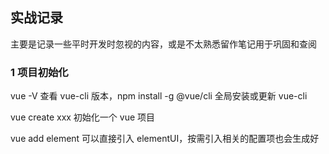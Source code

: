 ## 实战记录

主要是记录一些平时开发时忽视的内容，或是不太熟悉留作笔记用于巩固和查阅

### 1 项目初始化

vue -V 查看 vue-cli 版本，npm install -g @vue/cli 全局安装或更新 vue-cli

vue create xxx 初始化一个 vue 项目

vue add element 可以直接引入 elementUI，按需引入相关的配置项也会生成好
